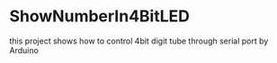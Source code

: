 # ShowNumberIn4BitLED
this project shows how to control 4bit digit tube through serial port by Arduino
